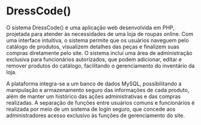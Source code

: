 # DressCode()

O sistema DressCode() é uma aplicação web desenvolvida em PHP, projetada para atender às necessidades de uma loja de roupas online. Com uma interface intuitiva, o sistema permite que os usuários naveguem pelo catálogo de produtos, visualizem detalhes das peças e finalizem suas compras diretamente pelo site. O sistema inclui uma área de administração exclusiva para funcionários autorizados, que podem adicionar, editar e remover produtos do catálogo, facilitando o gerenciamento do inventário da loja.

A plataforma integra-se a um banco de dados MySQL, possibilitando a manipulação e armazenamento seguro das informações de cada produto, além de manter um histórico das ações administrativas e das compras realizadas. A separação de funções entre usuários comuns e funcionários é realizada por meio de um sistema de login seguro, que concede aos administradores acesso exclusivo às funções de gerenciamento do site.


